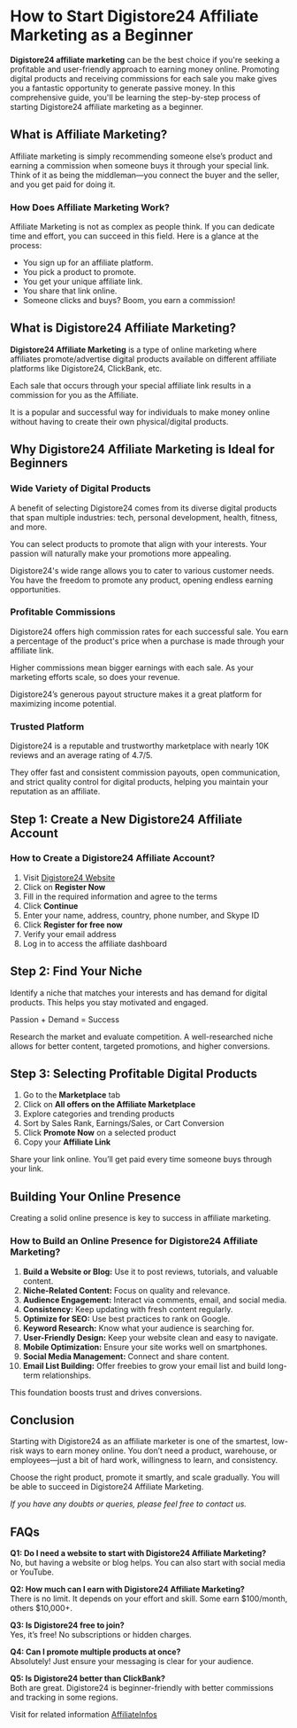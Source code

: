 # How to Start Digistore24 Affiliate Marketing as a Beginner

**Digistore24 affiliate marketing** can be the best choice if you're seeking a profitable and user-friendly approach to earning money online. Promoting digital products and receiving commissions for each sale you make gives you a fantastic opportunity to generate passive money. In this comprehensive guide, you'll be learning the step-by-step process of starting Digistore24 affiliate marketing as a beginner.


## What is Affiliate Marketing?

Affiliate marketing is simply recommending someone else’s product and earning a commission when someone buys it through your special link. Think of it as being the middleman—you connect the buyer and the seller, and you get paid for doing it.

### How Does Affiliate Marketing Work?

Affiliate Marketing is not as complex as people think. If you can dedicate time and effort, you can succeed in this field. Here is a glance at the process:

- You sign up for an affiliate platform.
- You pick a product to promote.
- You get your unique affiliate link.
- You share that link online.
- Someone clicks and buys? Boom, you earn a commission!


## What is Digistore24 Affiliate Marketing?

**Digistore24 Affiliate Marketing** is a type of online marketing where affiliates promote/advertise digital products available on different affiliate platforms like Digistore24, ClickBank, etc.

Each sale that occurs through your special affiliate link results in a commission for you as the Affiliate.

It is a popular and successful way for individuals to make money online without having to create their own physical/digital products.


## Why Digistore24 Affiliate Marketing is Ideal for Beginners

### Wide Variety of Digital Products

A benefit of selecting Digistore24 comes from its diverse digital products that span multiple industries: tech, personal development, health, fitness, and more.

You can select products to promote that align with your interests. Your passion will naturally make your promotions more appealing.

Digistore24's wide range allows you to cater to various customer needs. You have the freedom to promote any product, opening endless earning opportunities.

### Profitable Commissions

Digistore24 offers high commission rates for each successful sale. You earn a percentage of the product's price when a purchase is made through your affiliate link.

Higher commissions mean bigger earnings with each sale. As your marketing efforts scale, so does your revenue.

Digistore24’s generous payout structure makes it a great platform for maximizing income potential.

### Trusted Platform

Digistore24 is a reputable and trustworthy marketplace with nearly 10K reviews and an average rating of 4.7/5.

They offer fast and consistent commission payouts, open communication, and strict quality control for digital products, helping you maintain your reputation as an affiliate.


## Step 1: Create a New Digistore24 Affiliate Account

### How to Create a Digistore24 Affiliate Account?

1. Visit [Digistore24 Website](https://www.digistore24.com)
2. Click on **Register Now**
3. Fill in the required information and agree to the terms
4. Click **Continue**
5. Enter your name, address, country, phone number, and Skype ID
6. Click **Register for free now**
7. Verify your email address
8. Log in to access the affiliate dashboard


## Step 2: Find Your Niche

Identify a niche that matches your interests and has demand for digital products. This helps you stay motivated and engaged.

Passion + Demand = Success

Research the market and evaluate competition. A well-researched niche allows for better content, targeted promotions, and higher conversions.


## Step 3: Selecting Profitable Digital Products

1. Go to the **Marketplace** tab
2. Click on **All offers on the Affiliate Marketplace**
3. Explore categories and trending products
4. Sort by Sales Rank, Earnings/Sales, or Cart Conversion
5. Click **Promote Now** on a selected product
6. Copy your **Affiliate Link**

Share your link online. You’ll get paid every time someone buys through your link.


## Building Your Online Presence

Creating a solid online presence is key to success in affiliate marketing.

### How to Build an Online Presence for Digistore24 Affiliate Marketing?

1. **Build a Website or Blog:** Use it to post reviews, tutorials, and valuable content.
2. **Niche-Related Content:** Focus on quality and relevance.
3. **Audience Engagement:** Interact via comments, email, and social media.
4. **Consistency:** Keep updating with fresh content regularly.
5. **Optimize for SEO:** Use best practices to rank on Google.
6. **Keyword Research:** Know what your audience is searching for.
7. **User-Friendly Design:** Keep your website clean and easy to navigate.
8. **Mobile Optimization:** Ensure your site works well on smartphones.
9. **Social Media Management:** Connect and share content.
10. **Email List Building:** Offer freebies to grow your email list and build long-term relationships.

This foundation boosts trust and drives conversions.


## Conclusion

Starting with Digistore24 as an affiliate marketer is one of the smartest, low-risk ways to earn money online. You don’t need a product, warehouse, or employees—just a bit of hard work, willingness to learn, and consistency.

Choose the right product, promote it smartly, and scale gradually. You will be able to succeed in Digistore24 Affiliate Marketing.

*If you have any doubts or queries, please feel free to contact us.*


## FAQs

**Q1: Do I need a website to start with Digistore24 Affiliate Marketing?**  
No, but having a website or blog helps. You can also start with social media or YouTube.

**Q2: How much can I earn with Digistore24 Affiliate Marketing?**  
There is no limit. It depends on your effort and skill. Some earn $100/month, others $10,000+.

**Q3: Is Digistore24 free to join?**  
Yes, it’s free! No subscriptions or hidden charges.

**Q4: Can I promote multiple products at once?**  
Absolutely! Just ensure your messaging is clear for your audience.

**Q5: Is Digistore24 better than ClickBank?**  
Both are great. Digistore24 is beginner-friendly with better commissions and tracking in some regions.

Visit for related information [AffiliateInfos](https://affiliateinfos.com/)
